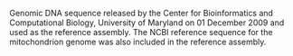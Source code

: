 Genomic DNA sequence released by the Center for Bioinformatics and Computational Biology, University of Maryland on 01 December 2009 and used as the reference assembly. The NCBI reference sequence for the mitochondrion genome was also included in the reference assembly.
